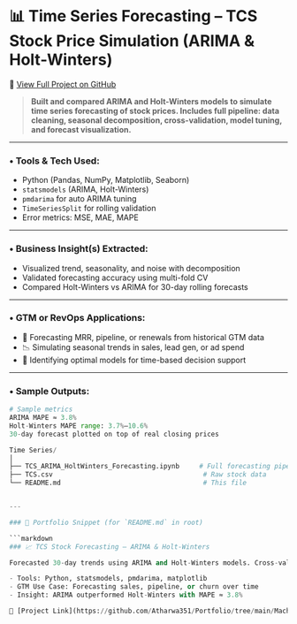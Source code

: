 # 📊 Time Series Forecasting – TCS Stock Price Simulation (ARIMA & Holt-Winters)

🔗 [View Full Project on GitHub](https://github.com/Atharwa351/Portfolio/tree/main/Machine%20Learning/Time%20Series)

> **Built and compared ARIMA and Holt-Winters models to simulate time series forecasting of stock prices. Includes full pipeline: data cleaning, seasonal decomposition, cross-validation, model tuning, and forecast visualization.**

---

### • Tools & Tech Used:
- Python (Pandas, NumPy, Matplotlib, Seaborn)
- `statsmodels` (ARIMA, Holt-Winters)
- `pmdarima` for auto ARIMA tuning
- `TimeSeriesSplit` for rolling validation
- Error metrics: MSE, MAE, MAPE

---

### • Business Insight(s) Extracted:
- Visualized trend, seasonality, and noise with decomposition  
- Validated forecasting accuracy using multi-fold CV  
- Compared Holt-Winters vs ARIMA for 30-day rolling forecasts  

---

### • GTM or RevOps Applications:
- 📆 Forecasting MRR, pipeline, or renewals from historical GTM data  
- 📉 Simulating seasonal trends in sales, lead gen, or ad spend  
- 🎯 Identifying optimal models for time-based decision support  

---

### • Sample Outputs:

```python
# Sample metrics
ARIMA MAPE ≈ 3.8%
Holt-Winters MAPE range: 3.7%–10.6%
30-day forecast plotted on top of real closing prices

Time Series/
│
├── TCS_ARIMA_HoltWinters_Forecasting.ipynb     # Full forecasting pipeline
├── TCS.csv                                      # Raw stock data
└── README.md                                    # This file


---

### 🧩 Portfolio Snippet (for `README.md` in root)

```markdown
### 📈 TCS Stock Forecasting – ARIMA & Holt-Winters

Forecasted 30-day trends using ARIMA and Holt-Winters models. Cross-validated forecasts and simulated seasonal effects on close prices.

- Tools: Python, statsmodels, pmdarima, matplotlib
- GTM Use Case: Forecasting sales, pipeline, or churn over time
- Insight: ARIMA outperformed Holt-Winters with MAPE ≈ 3.8%

🔗 [Project Link](https://github.com/Atharwa351/Portfolio/tree/main/Machine%20Learning/Time%20Series)
